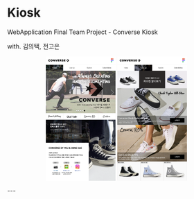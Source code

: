 # Kiosk
WebApplication Final Team Project - Converse Kiosk

with. 김의택, 전고은

<p align="center"> 
  <img src="https://github.com/kut7728/Kiosk/blob/main/kiosk_home.png" align="center" width="32%">  
  <img src="https://github.com/kut7728/Kiosk/blob/main/kiosk_lineup.png" align="center" width="32%">  
</p>
---

